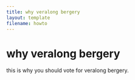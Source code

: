 ```yaml
---
title: why veralong bergery
layout: template
filename: howto
--- 
```


# why veralong bergery

this is why you should vote for veralong bergery.